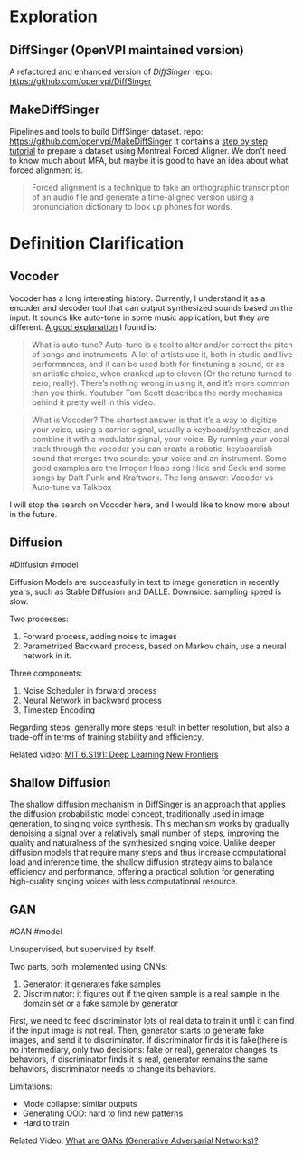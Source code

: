 # Exploration
## DiffSinger (OpenVPI maintained version)
A refactored and enhanced version of _DiffSinger_
repo: https://github.com/openvpi/DiffSinger

## MakeDiffSinger
Pipelines and tools to build DiffSinger dataset.
repo: https://github.com/openvpi/MakeDiffSinger
It contains a [step by step tutorial](https://github.com/openvpi/MakeDiffSinger/tree/main/acoustic_forced_alignment) to prepare a dataset using Montreal Forced Aligner. We don't need to know much about MFA, but maybe it is good to have an idea about what forced alignment is. 

>Forced alignment is a technique to take an orthographic transcription of an audio file and generate a time-aligned version using a pronunciation dictionary to look up phones for words.


# Definition Clarification
## Vocoder
Vocoder has a long interesting history. Currently, I understand it as a encoder and decoder tool that can output synthesized sounds based on the input. It sounds like auto-tone in some music application, but they are different. [A good explanation](https://www.reddit.com/r/passcode/comments/v3aw0m/vocoder_and_autotune_whats_the_difference/) I found is:

>What is auto-tune?
Auto-tune is a tool to alter and/or correct the pitch of songs and instruments. A lot of artists use it, both in studio and live performances, and it can be used both for finetuning a sound, or as an artistic choice, when cranked up to eleven (Or the retune turned to zero, really). There’s nothing wrong in using it, and it’s more common than you think. Youtuber Tom Scott describes the nerdy mechanics behind it pretty well in this video.

>What is Vocoder?
The shortest answer is that it’s a way to digitize your voice, using a carrier signal, usually a keyboard/synthezier, and combine it with a modulator signal, your voice. By running your vocal track through the vocoder you can create a robotic, keyboardish sound that merges two sounds: your voice and an instrument. Some good examples are the Imogen Heap song Hide and Seek and some songs by Daft Punk and Kraftwerk. The long answer: Vocoder vs Auto-tune vs Talkbox

I will stop the search on Vocoder here, and I would like to know more about in the future.
## Diffusion
#Diffusion #model

Diffusion Models are successfully in text to image generation in recently years, such as Stable Diffusion and DALLE.
Downside: sampling speed is slow.

Two processes:
1. Forward process, adding noise to images
2. Parametrized Backward process, based on Markov chain, use a neural network in it.

Three components:
1. Noise Scheduler in forward process
2. Neural Network in backward process
3. Timestep Encoding

Regarding steps, generally more steps result in better resolution, but also a trade-off in terms of training stability and efficiency.

Related video: [MIT 6.S191: Deep Learning New Frontiers](https://www.youtube.com/watch?v=FHeCmnNe0P8)
## Shallow Diffusion 
The shallow diffusion mechanism in DiffSinger is an approach that applies the diffusion probabilistic model concept, traditionally used in image generation, to singing voice synthesis. This mechanism works by gradually denoising a signal over a relatively small number of steps, improving the quality and naturalness of the synthesized singing voice. Unlike deeper diffusion models that require many steps and thus increase computational load and inference time, the shallow diffusion strategy aims to balance efficiency and performance, offering a practical solution for generating high-quality singing voices with less computational resource.

## GAN
#GAN #model

Unsupervised, but supervised by itself.

Two parts, both implemented using CNNs:
1. Generator: it generates fake samples
2. Discriminator: it figures out if the given sample is a real sample in the domain set or a fake sample by generator

First, we need to feed discriminator lots of real data to train it until it can find if the input image is not real. Then, generator starts to generate fake images, and send it to discriminator. If discriminator finds it is fake(there is no intermediary, only two decisions: fake or real), generator changes its behaviors, if discriminator finds it is real, generator remains the same behaviors, discriminator needs to change its behaviors.

Limitations:
- Mode collapse: similar outputs
- Generating OOD: hard to find new patterns
- Hard to train

Related Video: [What are GANs (Generative Adversarial Networks)?](https://www.youtube.com/watch?v=TpMIssRdhco)